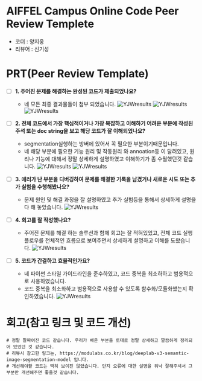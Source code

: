 # AIFFEL Campus Online Code Peer Review Templete
- 코더 : 양지웅
- 리뷰어 : 신기성


# PRT(Peer Review Template)
- [ ]  **1. 주어진 문제를 해결하는 완성된 코드가 제출되었나요?**
    - 네 모든 최종 결과물들이 첨부 되었습니다.
        ![YJWresults](./YJW3.png)
	![YJWresults](./YJW4.png)
	![YJWresults](./YJW5.png)    
- [ ]  **2. 전체 코드에서 가장 핵심적이거나 가장 복잡하고 이해하기 어려운 부분에 작성된 
주석 또는 doc string을 보고 해당 코드가 잘 이해되었나요?**
    - segmentation실행하는 방버에 있어서 꼭 필요한 부분이기때문입니다.
    - 네 해당 부분에 필요한 기능 원리 및 작동원리 와 annoation등 이 달려있고, 원리나 기능에 대해서 정말 상세하게 설명하였고 이해하기가 좀 수월했던것 같습니다. 
        ![YJWresults](./YJW1.png)
	![YJWresults](./YJW2.png)
        
- [ ]  **3. 에러가 난 부분을 디버깅하여 문제를 해결한 기록을 남겼거나
새로운 시도 또는 추가 실험을 수행해봤나요?**
    - 문제 원인 및 해결 과정을 잘 설명하였고 추가 실험등을 통해서 상세하게 설명을 다 해 놓았습니다.
        ![YJWresults](./YJW6.png)
        
- [ ]  **4. 회고를 잘 작성했나요?**
    - 주어진 문제를 해결 하는 솔루션과 함께 회고는 잘 적혀있었고, 전체 코드 실행 플로우를 전체적인 흐름으로 보여주면서 상세하게 설명하고 이해를 도왔습니다.
         ![YJWresults](./YJWsolutions.png)
        
- [ ]  **5. 코드가 간결하고 효율적인가요?**
    - 네 파이썬 스타일 가이드라인을 준수하였고, 코드 중복을 최소하하고 범용적으로 사용하였습니다.
    - 코드 중복을 최소화하고 범용적으로 사용할 수 있도록 함수화/모듈화했는지 확인하였습니다.
         ![YJWresults](./YJWcode.png)


# 회고(참고 링크 및 코드 개선)
```
# 정말 잘짜여진 코드 같습니다. 우리가 배운 부분을 토대로 정말 상세하고 깔끔하게 정리되어 있었던 것 같습니다. 
# 리뷰시 참고한 링크는, https://modulabs.co.kr/blog/deeplab-v3-semantic-image-segmentation-model 입니다.
# 개선해야할 코드는 딱히 보이진 않았습니다. 단지 오류에 대한 설명을 워낙 잘해주셔서 그부분만 개선해주면 좋을것 같습니다.
```

